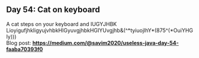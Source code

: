 ## Day 54: Cat on keyboard
A cat steps on your keyboard and IUGYJHBK LioyigufjhkIigyujvhbkHIGyuvgjhbkHGIYUvgjhb&(^\*tyiuojlhY\*(875^(\*OuiYHG Iy)))  
Blog post: **<https://medium.com/@savim2020/useless-java-day-54-faaba70393f0>**

